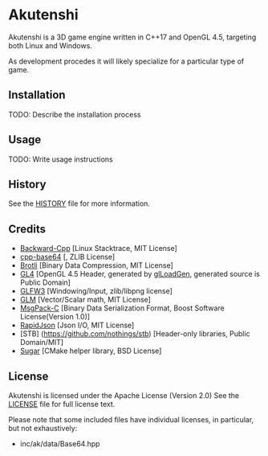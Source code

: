 # Akutenshi

Akutenshi is a 3D game engine written in C++17 and OpenGL 4.5, targeting both Linux and Windows.

As development procedes it will likely specialize for a particular type of game.

## Installation

TODO: Describe the installation process

## Usage

TODO: Write usage instructions

## History

See the [HISTORY](History.md) file for more information.

## Credits

- [Backward-Cpp](https://github.com/bombela/backward-cpp) [Linux Stacktrace, MIT License]
- [cpp-base64](https://github.com/ReneNyffenegger/cpp-base64) [, ZLIB License] 
- [Brotli](https://github.com/google/brotli) [Binary Data Compression, MIT License]
- [GL4](https://github.com/draghi/GL4) [OpenGL 4.5 Header, generated by [glLoadGen](https://bitbucket.org/alfonse/glloadgen/wiki/Home), generated source is Public Domain]
- [GLFW3](http://www.glfw.org/) [Windowing/Input, zlib/libpng license]
- [GLM](https://glm.g-truc.net/) [Vector/Scalar math, MIT License]
- [MsgPack-C](https://github.com/msgpack/msgpack-c) [Binary Data Serialization Format, Boost Software License(Version 1.0)]
- [RapidJson](https://github.com/Tencent/rapidjson) [Json I/O, MIT License]
- [STB] (https://github.com/nothings/stb) [Header-only libraries, Public Domain/MIT]
- [Sugar](https://github.com/ruslo/sugar) [CMake helper library, BSD License]

## License

Akutenshi is licensed under the Apache License (Version 2.0)
See the [LICENSE](License.md) file for full license text.

Please note that some included files have individual licenses, in particular, but not exhaustively:
- inc/ak/data/Base64.hpp
